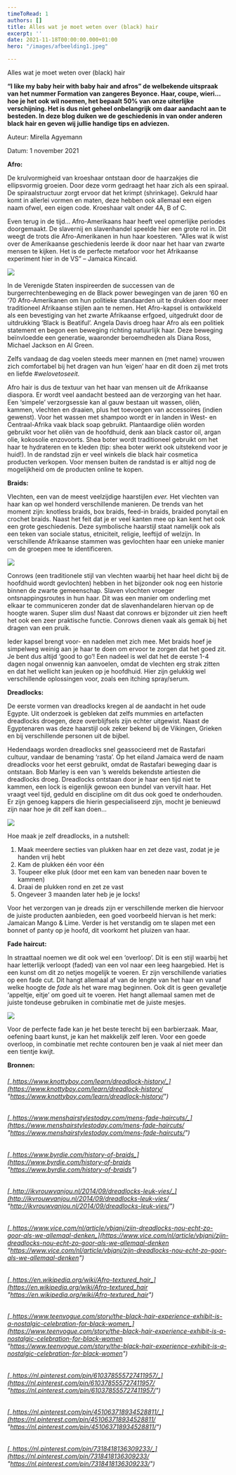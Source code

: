 ```yaml
---
timeToRead: 1
authors: []
title: Alles wat je moet weten over (black) hair
excerpt: ''
date: 2021-11-18T00:00:00.000+01:00
hero: "/images/afbeelding1.jpeg"

---
```

Alles wat je moet weten over (black) hair

**“I like my baby heir with baby hair and afros” de welbekende uitspraak van het nummer Formation van zangeres Beyonce. Haar, coupe, wieri… hoe je het ook wil noemen, het bepaalt 50% van onze uiterlijke verschijning. Het is dus niet geheel onbelangrijk om daar aandacht aan te besteden. In deze blog duiken we de geschiedenis in van onder anderen black hair en geven wij jullie handige tips en adviezen.**

Auteur: Mirella Agyemann

Datum: 1 november 2021

**Afro:**

De krulvormigheid van kroeshaar ontstaan door de haarzakjes die ellipsvormig groeien. Door deze vorm gedraagt het haar zich als een spiraal. De spiraalstructuur zorgt ervoor dat het krimpt (shrinkage). Gekruld haar komt in allerlei vormen en maten, deze hebben ook allemaal een eigen naam ofwel, een eigen code. Kroeshaar valt onder 4A, B of C.

Even terug in de tijd… Afro-Amerikaans haar heeft veel opmerlijke periodes doorgemaakt. De slavernij en slavenhandel speelde hier een grote rol in. Dit weegt de trots die Afro-Amerikanen in hun haar koesteren. "Alles wat ik wist over de Amerikaanse geschiedenis leerde ik door naar het haar van zwarte mensen te kijken. Het is de perfecte metafoor voor het Afrikaanse experiment hier in de VS” – Jamaica Kincaid.

![](/images/black-youtube.png)

In de Verenigde Staten inspireerden de successen van de burgerrechtenbeweging en de Black power bewegingen van de jaren ‘60 en ‘70 Afro-Amerikanen om hun politieke standaarden uit te drukken door meer traditioneel Afrikaanse stijlen aan te nemen. Het Afro-kapsel is ontwikkeld als een bevestiging van het zwarte Afrikaanse erfgoed, uitgedrukt door de uitdrukking ‘Black is Beatiful’. Angela Davis droeg haar Afro als een politiek statement en begon een beweging richting natuurlijk haar. Deze beweging beïnvloedde een generatie, waaronder beroemdheden als Diana Ross, Michael Jackson en Al Green.

Zelfs vandaag de dag voelen steeds meer mannen en (met name) vrouwen zich comfortabel bij het dragen van hun ‘eigen’ haar en dit doen zij met trots en liefde _#welovetoseeit._

Afro hair is dus de textuur van het haar van mensen uit de Afrikaanse diaspora. Er wordt veel aandacht besteed aan de verzorging van het haar. Een ‘simpele’ verzorgsessie kan al gauw bestaan uit wassen, oliën, kammen, vlechten en draaien, plus het toevoegen van accessoires (indien gewenst). Voor het wassen met shampoo wordt er in landen in West- en Centraal-Afrika vaak black soap gebruikt. Plantaardige oliën worden gebruikt voor het oliën van de hoofdhuid, denk aan black castor oil, argan olie, kokosolie enzovoorts. Shea boter wordt traditioneel gebruikt om het haar te hydrateren en te kleden (tip: shea boter werkt ook uitstekend voor je huid!). In de randstad zijn er veel winkels die black hair cosmetica producten verkopen. Voor mensen buiten de randstad is er altijd nog de mogelijkheid om de producten online te kopen.

**Braids:**

Vlechten, een van de meest veelzijdige haarstijlen _ever._ Het vlechten van haar kan op wel honderd verschillende manieren. De trends van het moment zijn: knotless braids, box braids, feed-in braids, braided ponytail en crochet braids. Naast het feit dat je er veel kanten mee op kan kent het ook een grote geschiedenis. Deze symbolische haarstijl staat namelijk ook als een teken van sociale status, etniciteit, religie, leeftijd of welzijn. In verschillende Afrikaanse stammen was gevlochten haar een unieke manier om de groepen mee te identificeren.

![](/images/rows.png)

Conrows (een traditionele stijl van vlechten waarbij het haar heel dicht bij de hoofdhuid wordt gevlochten) hebben in het bijzonder ook nog een historie binnen de zwarte gemeenschap. Slaven vlochten vroeger ontsnappingsroutes in hun haar. Dit was een manier om onderling met elkaar te communiceren zonder dat de slavenhandelaren hiervan op de hoogte waren. Super slim dus! Naast dat conrows er bijzonder uit zien heeft het ook een zeer praktische functie. Conrows dienen vaak als gemak bij het dragen van een pruik.

Ieder kapsel brengt voor- en nadelen met zich mee. Met braids hoef je simpelweg weinig aan je haar te doen om ervoor te zorgen dat het goed zit. Je bent dus altijd ‘good to go’! Een nadeel is wel dat het de eerste 1-4 dagen nogal onwennig kan aanvoelen, omdat de vlechten erg strak zitten en dat het wellicht kan jeuken op je hoofdhuid. Hier zijn gelukkig wel verschillende oplossingen voor, zoals een itching spray/serum.

**Dreadlocks:**

De eerste vormen van dreadlocks kregen al de aandacht in het oude Egypte. Uit onderzoek is gebleken dat zelfs mummies en artefacten dreadlocks droegen, deze overblijfsels zijn echter uitgewist. Naast de Egyptenaren was deze haarstijl ook zeker bekend bij de Vikingen, Grieken en bij verschillende personen uit de bijbel.

Hedendaags worden dreadlocks snel geassocieerd met de Rastafari cultuur, vandaar de benaming ‘rasta’. Op het eiland Jamaica werd de naam dreadlocks voor het eerst gebruikt, omdat de Rastafari beweging daar is ontstaan. Bob Marley is een van ’s werelds bekendste artiesten die dreadlocks droeg. Dreadlocks ontstaan door je haar een tijd niet te kammen, een lock is eigenlijk gewoon een bundel van vervilt haar. Het vraagt veel tijd, geduld en discipline om dit dus ook goed te onderhouden. Er zijn genoeg kappers die hierin gespecialiseerd zijn, mocht je benieuwd zijn naar hoe je dit zelf kan doen…

![](/images/locks.png)

Hoe maak je zelf dreadlocks, in a nutshell:

1. Maak meerdere secties van plukken haar en zet deze vast, zodat je je handen vrij hebt
2. Kam de plukken één voor één
3. Toupeer elke pluk (door met een kam van beneden naar boven te kammen)
4. Draai de plukken rond en zet ze vast
5. Ongeveer 3 maanden later heb je je locks!

Voor het verzorgen van je dreads zijn er verschillende merken die hiervoor de juiste producten aanbieden, een goed voorbeeld hiervan is het merk: Jamaican Mango & Lime. Verder is het verstandig om te slapen met een bonnet of panty op je hoofd, dit voorkomt het pluizen van haar.

**Fade haircut:**

In straattaal noemen we dit ook wel een ‘overloop’. Dit is een stijl waarbij het haar letterlijk verloopt (faded) van een vol naar een leeg haargebied. Het is een kunst om dit zo netjes mogelijk te voeren. Er zijn verschillende variaties op een fade cut. Dit hangt allemaal af van de lengte van het haar en vanaf welke hoogte de _fade_ als het ware mag beginnen. Ook dit is geen gevalletje ‘appeltje, eitje’ om goed uit te voeren. Het hangt allemaal samen met de juiste tondeuse gebruiken in combinatie met de juiste mesjes.

![](/images/fade.png)

Voor de perfecte fade kan je het beste terecht bij een barbierzaak. Maar, oefening baart kunst, je kan het makkelijk zelf leren. Voor een goede overloop, in combinatie met rechte contouren ben je vaak al niet meer dan een tientje kwijt.

**Bronnen:**

###### [_https://www.knottyboy.com/learn/dreadlock-history/_](https://www.knottyboy.com/learn/dreadlock-history/ "https://www.knottyboy.com/learn/dreadlock-history/")

###### [_https://www.menshairstylestoday.com/mens-fade-haircuts/_](https://www.menshairstylestoday.com/mens-fade-haircuts/ "https://www.menshairstylestoday.com/mens-fade-haircuts/")

###### [_https://www.byrdie.com/history-of-braids_](https://www.byrdie.com/history-of-braids "https://www.byrdie.com/history-of-braids")

###### [_http://ikvrouwvanjou.nl/2014/09/dreadlocks-leuk-vies/_](http://ikvrouwvanjou.nl/2014/09/dreadlocks-leuk-vies/ "http://ikvrouwvanjou.nl/2014/09/dreadlocks-leuk-vies/")

###### [_https://www.vice.com/nl/article/vbjqnj/zijn-dreadlocks-nou-echt-zo-goor-als-we-allemaal-denken_](https://www.vice.com/nl/article/vbjqnj/zijn-dreadlocks-nou-echt-zo-goor-als-we-allemaal-denken "https://www.vice.com/nl/article/vbjqnj/zijn-dreadlocks-nou-echt-zo-goor-als-we-allemaal-denken")

###### [_https://en.wikipedia.org/wiki/Afro-textured_hair_](https://en.wikipedia.org/wiki/Afro-textured_hair "https://en.wikipedia.org/wiki/Afro-textured_hair")

###### [_https://www.teenvogue.com/story/the-black-hair-experience-exhibit-is-a-nostalgic-celebration-for-black-women_](https://www.teenvogue.com/story/the-black-hair-experience-exhibit-is-a-nostalgic-celebration-for-black-women "https://www.teenvogue.com/story/the-black-hair-experience-exhibit-is-a-nostalgic-celebration-for-black-women")

###### [_https://nl.pinterest.com/pin/610378555727411957/_](https://nl.pinterest.com/pin/610378555727411957/ "https://nl.pinterest.com/pin/610378555727411957/")

###### [_https://nl.pinterest.com/pin/451063718934528811/_](https://nl.pinterest.com/pin/451063718934528811/ "https://nl.pinterest.com/pin/451063718934528811/")

###### [_https://nl.pinterest.com/pin/7318418136309233/_](https://nl.pinterest.com/pin/7318418136309233/ "https://nl.pinterest.com/pin/7318418136309233/")